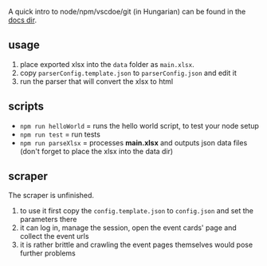 A quick intro to node/npm/vscdoe/git (in Hungarian) can be found in the [docs dir](./docs/README.md).

## usage

1. place exported xlsx into the `data` folder as `main.xlsx`.
2. copy `parserConfig.template.json` to `parserConfig.json` and edit it
3. run the parser that will convert the xlsx to html

## scripts

- `npm run helloWorld` = runs the hello world script, to test your node setup
- `npm run test` = run tests
- `npm run parseXlsx` = processes **main.xlsx** and outputs json data files (don't forget to place the xlsx into the data dir)

## scraper

The scraper is unfinished.

1. to use it first copy the `config.template.json` to `config.json` and set the parameters there
2. it can log in, manage the session, open the event cards' page and collect the event urls
3. it is rather brittle and crawling the event pages themselves would pose further problems

